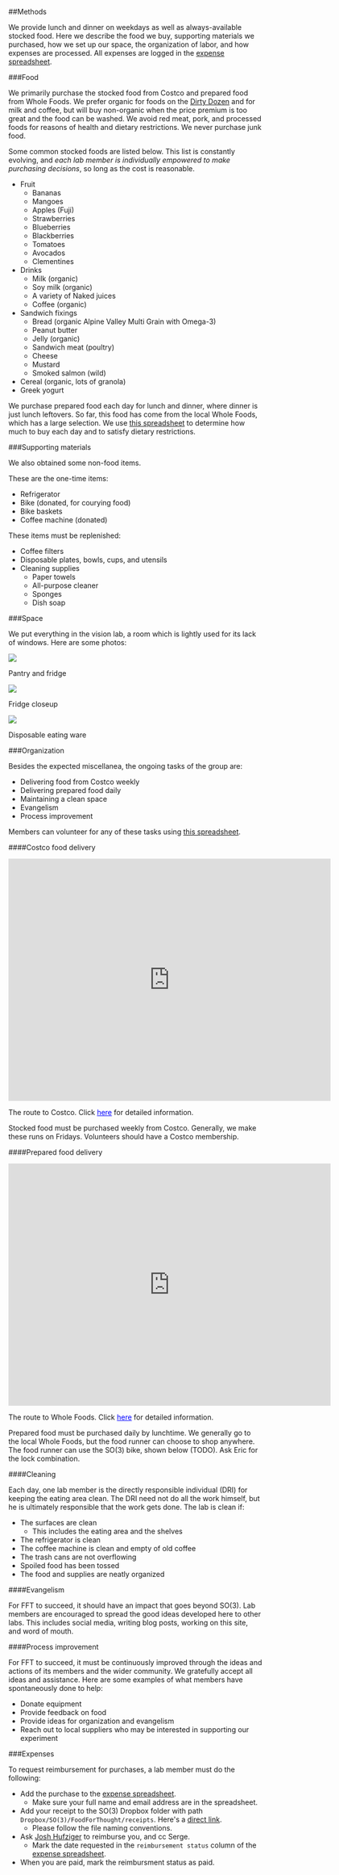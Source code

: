 ##Methods

We provide lunch and dinner on weekdays as well as always-available stocked food.
Here we describe the food we buy, supporting materials we purchased, how we set up our space, the organization of labor, and how expenses are processed.
All expenses are logged in the [expense spreadsheet](https://docs.google.com/spreadsheet/ccc?key=0Ahunb86VoFSEdEhyaEs2YjZTVTJZeHpENnE0VDJ4bWc#gid=0).

###Food

We primarily purchase the stocked food from Costco and prepared food from Whole Foods.
We prefer organic for foods on the [Dirty Dozen](http://www.ewg.org/foodnews/summary.php) and for milk and coffee, but will buy non-organic when the price premium is too great and the food can be washed.
We avoid red meat, pork, and processed foods for reasons of health and dietary restrictions.
We never purchase junk food.

Some common stocked foods are listed below.
This list is constantly evolving, and <em>each lab member is individually empowered to make purchasing decisions</em>, so long as the cost is reasonable.

* Fruit
	* Bananas
	* Mangoes
	* Apples (Fuji)
	* Strawberries
	* Blueberries
	* Blackberries
	* Tomatoes
	* Avocados
	* Clementines
* Drinks
	* Milk (organic)
	* Soy milk (organic)
	* A variety of Naked juices
	* Coffee (organic)
* Sandwich fixings
	* Bread (organic Alpine Valley Multi Grain with Omega-3)
	* Peanut butter
	* Jelly (organic)
	* Sandwich meat (poultry)
	* Cheese
	* Mustard
	* Smoked salmon (wild)
* Cereal (organic, lots of granola)
* Greek yogurt

We purchase prepared food each day for lunch and dinner, where dinner is just lunch leftovers.
So far, this food has come from the local Whole Foods, which has a large selection.
We use [this spreadsheet](https://docs.google.com/spreadsheet/ccc?key=0Ahunb86VoFSEdHlaTlZLWmdLZHh3LThMa2xRcG1jcEE&usp=sharing) to determine how much to buy each day and to satisfy dietary restrictions.

###Supporting materials

We also obtained some non-food items.

These are the one-time items:

* Refrigerator
* Bike (donated, for courying food)
* Bike baskets
* Coffee machine (donated)

These items must be replenished:

* Coffee filters
* Disposable plates, bowls, cups, and utensils
* Cleaning supplies
	* Paper towels
	* All-purpose cleaner
	* Sponges
	* Dish soap

###Space

We put everything in the vision lab, a room which is lightly used for its lack of windows.
Here are some photos:

<div class="row">
  <div class="span4">
    <div class="fullImage">
      <a href="/assets/images/blog/stocked_food.jpg"> 
      	<img src="/assets/images/blog/stocked_food.jpg">
      </a>
      <p>Pantry and fridge</p>
    </div>
  </div>
  <div class="span4">
    <div class="fullImage">
      <a href="/assets/images/fridge_closeup.jpg"> 
      	<img src="/assets/images/fridge_closeup.jpg">
      </a>
      <p>Fridge closeup</p>
    </div>
  </div>
  <div class="span4">
    <div class="fullImage">
      <a href="/assets/images/disposable_plates_cropped.png"> 
      	<img src="/assets/images/disposable_plates_cropped.png">
      </a>
      <p>Disposable eating ware</p>
    </div>
  </div>
</div>

###Organization

Besides the expected miscellanea, the ongoing tasks of the group are:

* Delivering food from Costco weekly
* Delivering prepared food daily
* Maintaining a clean space
* Evangelism
* Process improvement

Members can volunteer for any of these tasks using [this spreadsheet](https://docs.google.com/spreadsheet/ccc?key=0Ahunb86VoFSEdHJjb0ZJbExKeFBFaVViOXZOczdRSmc#gid=0).

####Costco food delivery

<div class="fullImage">
<iframe width="640" height="480" frameborder="0" scrolling="no" marginheight="0" marginwidth="0" src="http://maps.google.com/maps?f=d&amp;source=s_d&amp;saddr=32.882975,-117.234263&amp;daddr=Costco+Morena,+Morena+Boulevard,+San+Diego,+CA&amp;hl=en&amp;geocode=FR_B9QEdqSUD-Q%3BFX3V9AEdDkoD-SEaiY3iA5wm9CmdZ4jDqQHcgDEaiY3iA5wm9A&amp;aq=1&amp;oq=costco&amp;sll=32.85258,-117.226827&amp;sspn=0.067778,0.049696&amp;mra=ltm&amp;ie=UTF8&amp;t=m&amp;ll=32.844404,-117.224464&amp;spn=0.138452,0.219727&amp;z=12&amp;output=embed"></iframe>
<p>
	The route to Costco. Click <a href="http://maps.google.com/maps?f=d&amp;source=embed&amp;saddr=32.882975,-117.234263&amp;daddr=Costco+Morena,+Morena+Boulevard,+San+Diego,+CA&amp;hl=en&amp;geocode=FR_B9QEdqSUD-Q%3BFX3V9AEdDkoD-SEaiY3iA5wm9CmdZ4jDqQHcgDEaiY3iA5wm9A&amp;aq=1&amp;oq=costco&amp;sll=32.85258,-117.226827&amp;sspn=0.067778,0.049696&amp;mra=ltm&amp;ie=UTF8&amp;t=m&amp;ll=32.844404,-117.224464&amp;spn=0.138452,0.219727&amp;z=12" style="color:#0000FF;text-align:left">here</a> for detailed information.
</p>
</div>

Stocked food must be purchased weekly from Costco.
Generally, we make these runs on Fridays.
Volunteers should have a Costco membership.

####Prepared food delivery

<div class="fullImage">
<iframe width="640" height="480" frameborder="0" scrolling="no" marginheight="0" marginwidth="0" src="http://maps.google.com/maps?f=d&amp;source=s_d&amp;saddr=32.882975,-117.234263&amp;daddr=Whole+Foods+Market,+Villa+La+Jolla+Drive,+La+Jolla,+CA&amp;hl=en&amp;geocode=FR_B9QEdqSUD-Q%3BFZaJ9QEdMDMD-SF1Rq1izp7N2CmxktXqzQbcgDF1Rq1izp7N2A&amp;sll=32.875857,-117.233584&amp;sspn=0.01694,0.012424&amp;dirflg=w&amp;mra=ltm&amp;ie=UTF8&amp;t=m&amp;ll=32.875875,-117.233605&amp;spn=0.0173,0.027466&amp;z=15&amp;output=embed"></iframe>
<p>
	The route to Whole Foods.
    Click <a href="http://maps.google.com/maps?f=d&amp;source=embed&amp;saddr=32.882975,-117.234263&amp;daddr=Whole+Foods+Market,+Villa+La+Jolla+Drive,+La+Jolla,+CA&amp;hl=en&amp;geocode=FR_B9QEdqSUD-Q%3BFZaJ9QEdMDMD-SF1Rq1izp7N2CmxktXqzQbcgDF1Rq1izp7N2A&amp;sll=32.875857,-117.233584&amp;sspn=0.01694,0.012424&amp;dirflg=w&amp;mra=ltm&amp;ie=UTF8&amp;t=m&amp;ll=32.875875,-117.233605&amp;spn=0.0173,0.027466&amp;z=15" style="color:#0000FF;text-align:left">here</a> for detailed information.
</p>
</div>

Prepared food must be purchased daily by lunchtime.
We generally go to the local Whole Foods, but the food runner can choose to shop anywhere.
The food runner can use the SO(3) bike, shown below (TODO).
Ask Eric for the lock combination.

####Cleaning

Each day, one lab member is the directly responsible individual (DRI) for keeping the eating area clean.
The DRI need not do all the work himself, but he is ultimately responsible that the work gets done.
The lab is clean if:

* The surfaces are clean
	* This includes the eating area and the shelves
* The refrigerator is clean
* The coffee machine is clean and empty of old coffee
* The trash cans are not overflowing
* Spoiled food has been tossed
* The food and supplies are neatly organized

####Evangelism

For FFT to succeed, it should have an impact that goes beyond SO(3).
Lab members are encouraged to spread the good ideas developed here to other labs.
This includes social media, writing blog posts, working on this site, and word of mouth.

####Process improvement

For FFT to succeed, it must be continuously improved through the ideas and actions of its members and the wider community.
We gratefully accept all ideas and assistance.
Here are some examples of what members have spontaneously done to help:

* Donate equipment
* Provide feedback on food
* Provide ideas for organization and evangelism
* Reach out to local suppliers who may be interested in supporting our experiment

###Expenses

To request reimbursement for purchases, a lab member must do the following:

* Add the purchase to the [expense spreadsheet](https://docs.google.com/spreadsheet/ccc?key=0Ahunb86VoFSEdEhyaEs2YjZTVTJZeHpENnE0VDJ4bWc#gid=0).
	* Make sure your full name and email address are in the spreadsheet.
* Add your receipt to the SO(3) Dropbox folder with path `Dropbox/SO(3)/FoodForThought/receipts`. Here's a [direct link](https://www.dropbox.com/sh/s1btw8o7pasm4o8/356_N6Q7W2).
	* Please follow the file naming conventions.
* Ask <a href="mailto:jhufziger@eng.ucsd.edu">Josh Hufziger</a> to reimburse you, and cc Serge.
	* Mark the date requested in the `reimbursement status` column of the [expense spreadsheet](https://docs.google.com/spreadsheet/ccc?key=0Ahunb86VoFSEdEhyaEs2YjZTVTJZeHpENnE0VDJ4bWc#gid=0).
* When you are paid, mark the reimbursment status as paid. 